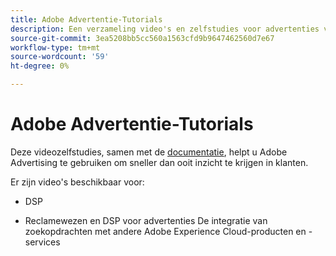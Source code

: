 ```yaml
---
title: Adobe Advertentie-Tutorials
description: Een verzameling video's en zelfstudies voor advertenties van Adobe.
source-git-commit: 3ea5208bb5cc560a1563cfd9b9647462560d7e67
workflow-type: tm+mt
source-wordcount: '59'
ht-degree: 0%

---
```


# Adobe Advertentie-Tutorials

Deze videozelfstudies, samen met de [documentatie](https://experienceleague.adobe.com/docs/advertising-cloud.html), helpt u Adobe Advertising te gebruiken om sneller dan ooit inzicht te krijgen in klanten.

Er zijn video&#39;s beschikbaar voor:

* DSP

* Reclamewezen en DSP voor advertenties De integratie van zoekopdrachten met andere Adobe Experience Cloud-producten en -services

<!--
See other -learn tutorials landing pages to get ideas for additional content
-->
